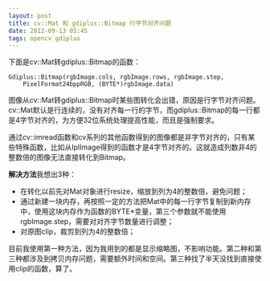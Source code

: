 ```yaml
---
layout: post
title: cv::Mat 和 gdiplus::Bitmap 行字节对齐问题
date: 2012-09-13 05:45
tags: opencv gdiplus
---
```


下面是cv::Mat转gdiplus::Bitmap的函数：

	Gdiplus::Bitmap(rgbImage.cols, rgbImage.rows, rgbImage.step,
		PixelFormat24bppRGB, (BYTE*)rgbImage.data)

图像从cv::Mat转gdiplus::Bitmap时某些图转化会出错，原因是行字节对齐问题。cv::Mat默认是行连续的，没有对齐每一行的字节，而gdiplus::Bitmap的每一行都是4字节对齐的，为方便32位系统处理提高性能，而且是强制要求。

通过cv::imread函数和cv系列的其他函数得到的图像都是非字节对齐的，只有某些特殊函数，比如从IplImage得到的函数才是4字节对齐的。这就造成列数非4的整数倍的图像无法直接转化到Bitmap。

**解决方法**我想出3种：

* 在转化以前先对Mat对象进行resize，缩放到列为4的整数倍，避免问题；
* 通过新建一块内存，再按照一定的方法把Mat中的每一行字节复制到新内存中，使用这块内存作为函数的BYTE*变量，第三个参数就不能使用rgbImage.step，需要对对齐字节数量进行调整；
* 对原图clip，裁剪到列为4的整数倍；

目前我使用第一种方法，因为我用到的都是显示缩略图，不影响功能。第二种和第三种都涉及到拷贝内存问题，需要额外时间和空间。第三种找了半天没找到直接使用clip的函数，算了。
